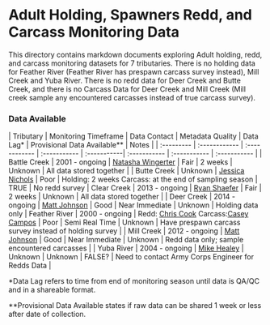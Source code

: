 # Adult Holding, Spawners Redd, and Carcass Monitoring Data

This directory contains markdown documents exploring Adult holding, redd, and carcass monitoring datasets for 7 tributaries. There is no holding  data for Feather River (Feather River has prespawn carcass survey instead), Mill Creek and Yuba River. There is no redd data for Deer Creek and Butte Creek, and there is no Carcass Data for Deer Creek and Mill Creek (Mill creek sample any encountered carcasses instead of true carcass survey). 


### Data Available

| Tributary | Monitoring Timeframe | Data Contact | Metadata Quality | Data Lag* | Provisional Data Available** | Notes | 
| :--------- | :------------ | :------------ | :----------- | :-----------| :----------- | :----------- | :----------- |
| Battle Creek | 2001 - ongoing | [Natasha Wingerter](mailto:natasha_wingerter@fws.gov)  | Fair | 2 weeks | Unknown | All data stored together |
| Butte Creek | Unknown | [Jessica Nichols](Jessica.Nichols@Wildlife.ca.gov) | Poor | Holding: 2 weeks Carcass: at the end of sampling season | TRUE | No redd survey
| Clear Creek | 2013 - ongoing | [Ryan Shaefer](mailto:rayn_a_schaefer@fws.gov)  | Fair | 2 weeks | Unknown | All data stored together | 
| Deer Creek | 2014 - ongoing | [Matt Johnson](mailto:Matt.Johnson@wildlife.ca.gov) | Good | Near Immediate  | Unknown | Holding data only 
| Feather River | 2000 - ongoing | Redd: [Chris Cook](mailto:Chris.Cook@water.ca.gov) Carcass:[Casey Campos](mailto:Casey.Campos@water.ca.gov) | Poor | Semi Real Time | Unknown | Have prespawn carcass survey instead of holding survey |
| Mill Creek | 2012 - ongoing | [Matt Johnson](mailto:Matt.Johnson@wildlife.ca.gov) | Good | Near Immediate | Unknown | Redd data only; sample encountered carcasses |
| Yuba River | 2004 - ongoing | [Mike Healey](mailto:Mike.Healey@wildlife.ca.gov) | Unknown | Unknown | FALSE? | Need to contact Army Corps Engineer for Redds Data  |

*Data Lag refers to time from end of monitoring season until data is QA/QC and in a shareable format. 

**Provisional Data Available states if raw data can be shared 1 week or less after date of collection.
 

